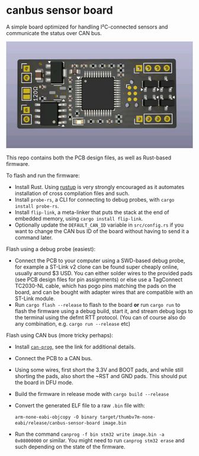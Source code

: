 # canbus sensor board

A simple board optimized for handling I²C-connected sensors and communicate the status over CAN bus.

![PCB render](./render.png)

This repo contains both the PCB design files, as well as Rust-based firmware.

To flash and run the firmware:

  * Install Rust.  Using [rustup](https://rustup.rs/) is very strongly encouraged as it automates
    installation of cross compilation files and such.
  * Install `probe-rs`, a CLI for connecting to debug probes, with `cargo install probe-rs`.
  * Install `flip-link`, a meta-linker that puts the stack at the end of embedded memory, using
    `cargo install flip-link`.
  * Optionally update the `DEFAULT_CAN_ID` variable in `src/config.rs` if you want to change the CAN
    bus ID of the board without having to send it a command later.

Flash using a debug probe (easiest):

  * Connect the PCB to your computer using a SWD-based debug probe, for example a ST-Link v2 clone
    can be found super cheaply online, usually around $3 USD.  You can either solder wires to the
    provided pads (see PCB design files for pin assignments) or else use a TagConnect TC2030-NL
    cable, which has pogo pins matching the pads on the board, and can be bought with adapter wires
    that are compatible with an ST-Link module.
  * Run `cargo flash --release` to flash to the board **or** run `cargo run` to flash the firmware
    using a debug build, start it, and stream debug logs to the terminal using the defmt RTT
    protocol. (You can of course also do any combination, e.g. `cargo run --release` etc)

Flash using CAN bus (more tricky perhaps):

  * Install [`can-prog`](https://github.com/marcinbor85/can-Prog), see the link for additional
    details.
  * Connect the PCB to a CAN bus.
  * Using some wires, first short the 3.3V and BOOT pads, and while still shorting the pads, also
    short the ~RST and GND pads.  This should put the board in DFU mode.
  * Build the firmware in release mode with `cargo build --release`
  * Convert the generated ELF file to a raw `.bin` file with:
    ```
    arm-none-eabi-objcopy -O binary target/thumbv7m-none-eabi/release/canbus-sensor-board image.bin
    ```

  * Run the command `canprog -f bin stm32 write image.bin -a 0x08000000` or similar. You might need
    to run `canprog stm32 erase` and such depending on the state of the firmware.
